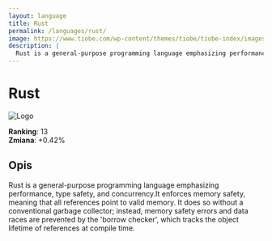 ```yaml
---
layout: language
title: Rust
permalink: /languages/rust/
image: https://www.tiobe.com/wp-content/themes/tiobe/tiobe-index/images/Rust.png
description: |
  Rust is a general-purpose programming language emphasizing performance, type safety, and concurrency.It enforces memory safety, meaning that all references point to valid memory. It does so without a conventional garbage collector; instead, memory safety errors and data races are prevented by the 'borrow checker', which tracks the object lifetime of references at compile time.
---
```


# Rust

![Logo](https://www.tiobe.com/wp-content/themes/tiobe/tiobe-index/images/Rust.png)

**Ranking**: 13  
**Zmiana**: +0.42%    

## Opis

Rust is a general-purpose programming language emphasizing performance, type safety, and concurrency.It enforces memory safety, meaning that all references point to valid memory. It does so without a conventional garbage collector; instead, memory safety errors and data races are prevented by the 'borrow checker', which tracks the object lifetime of references at compile time.
